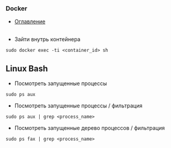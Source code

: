 ### Docker
+ [Оглавление](../README.md)
##
+ Зайти внутрь контейнера

```
sudo docker exec -ti <container_id> sh
```

## Linux Bash
+ Посмотреть запущенные процессы

```
sudo ps aux
```

+ Посмотреть запущенные процессы / фильтрация

```
sudo ps aux | grep <process_name>
```

+ Посмотреть запущенные дерево процессов / фильтрация

```
sudo ps fax | grep <process_name>
```